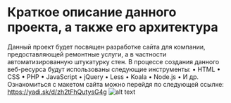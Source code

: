 # Краткое описание данного проекта, а также его архитектура
Данный проект будет посвящен разработке сайта для компании, предоставляющей ремонтные услуги, а в частности автоматизированную штукатурку стен.
В процессе создания данного веб-ресурса будут использованы следующие инструменты: 
•	HTML
•	CSS
•	PHP
•	JavaScript
•	jQuery
•	Less
•	Koala
•	Node.js
•	И др.
Ознакомиться с макетом сайта можно перейдя по следующей ссылке: https://yadi.sk/d/zh2tFhQutysG4g
![alt text](https://sun9-58.userapi.com/c855216/v855216554/1b88fc/odqBcMr9yXk.jpg)

